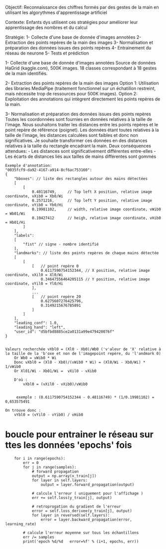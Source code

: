 


Objectif:
	Reconnaissance des chiffres formés par des gestes de la main en utilisant les algorythmes d'apprentissage artificiel
	
Contexte: 
	Enfants dys utilisent ces stratégies pour améliorer leur apprentissage des nombres et du calcul
	
Stratégie:
	1- Collecte d'une base de donnée d'images annotées 
	2- Extraction des points repères de la main des images
	3- Normalisation et préparation des données issues des points repères
	4- Entrainement du réseau de neurone
	5- Tests et prédiction 
	
	
	
1- Collecte d'une base de donnée d'images annotées 
	Source de données HaGrid (kaggle.com), 500K images.
	18 classes correspondant à 18 gestes de la main identifiés.

2- Extraction des points repères de la main des images
	Option 1: Utilisation des libraries MediaPipe (traitement fonctionnel sur un échatillon restreint, mais nécessite trop de ressources pour 500K images).
	Option 2: Exploitation des annotations qui intègrent directement les points repères de la main.
	
3- Normalisation et préparation des données issues des points repères
	Toutes les coordonnées sont fournies en données relatives à la taille de l'image.
	Nous souhaitons traiter les distances entre les points repères et le point repère de référence (poignet).
	Les données étant toutes relatives à la taille de l'image, les distances calculées sont faibles et donc non significatives.
	Je souhaite transformer ces données en des distances relatives à la taille du rectangle encadrant la main. 
	Deux conséquences attendues: 
		- Les distances sont significativement différentes entre-elles
		- Les écarts de distances liés aux tailles de mains différentes sont gommés
	
	Exemple d'annotation:
	"0035fcf9-da92-4167-a914-8cf6ac753160":
    {
        "bboxes": // liste des rectangles autour des mains détectées
        [
            [
                0.48116749,		// Top left X position, relative image coordinate, vXib0 = Xb0/Wi
                0.2571216,		// Top left Y position, relative image coordinate, vYib0 = Yb0/Hi
                0.19981102,		// width, relative image coordinate, vWib0 = Wb01/Wi
                0.10427412		// heigh, relative image coordinate, vHib0 = Hb01/Hi
            ]
        ],
        "labels":
        [
            "fist" // signe - nombre identifié
        ],
        "landmarks": // liste des points repères de chaque mains détectée
        [
            [	
                [ 	// point repère 0
                    0.6117590754152344, // X position, relative image coordinate, vXil0 = Xl0/Wi
                    0.34647556464205115	// Y position, relative image coordinate, vYil0 = Yl0/Hi
                ],
				...
                [	// point repère 20 
                    0.6275607276425796,
                    0.3149215676785891
                ]
            ]
        ],
        "leading_conf": 1.0,
        "leading_hand": "left",
        "user_id": "d5bfbd8885ce2a0131a99e479420076f"
	}


	Valeurs recherchée vXbl0 = (Xl0 - Xb0)/Wb0 ('v'aleur de 'X' relative à la taille de la 'b'oxe et non de l'imagepoint repère, du 'l'andmark 0)
		Or Wb0 = vWib0 * Wi
		Donc vXbl0 = (Xl0 - Xb0)/(vWib0 * Wi) = (Xl0/Wi - Xb0/Wi) * 1/vWib0
        Or Xl01/Wi - Xb01/Wi =  vXil0 - vXib0

        D'où :
            vXbl0 = (vXil0 - vXib0)/vWib0

		
		 exemple : (0.6117590754152344 - 0.48116749) * (1/0.19981102) = 0,653575491

    On trouve donc :
        vYbl0 = (vYil0 - vYib0) / vHib0


# boucle pour entrainer le réseau sur ttes les données 'epochs' fois
        for i in range(epochs):
            err = 0
            for j in range(samples):
                # forward propagation
                output = np.array(x_train[j])
                for layer in self.layers:
                    output = layer.forward_propagation(output)

                # calcule l'erreur ( uniquement pour l'affichage )
                err += self.loss(y_train[j], output)

                # retroprogation du gradient de l'erreur
                error = self.loss_derivee(y_train[j], output)
                for layer in reversed(self.layers):
                    error = layer.backward_propagation(error, learning_rate)

            # calcule l'erreur moyenne sur tous les échantillons
            err /= samples
            print('epoch %d/%d   error=%f' % (i+1, epochs, err))